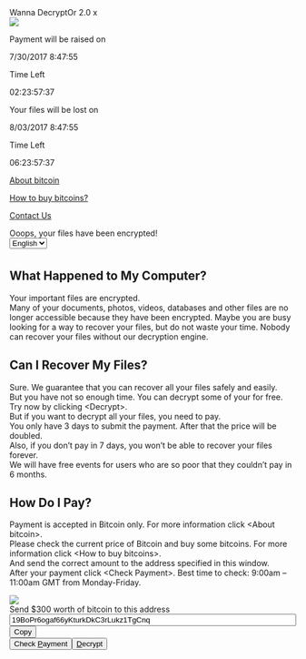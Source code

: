 <!-- RATING: HARD -->
<!-- NAME:  INTERCEPTS -->
<!-- GENERATOR: generate.pl -->
<script>function redStar(evt) { document.getElementsByClassName('problem')[0].innerHTML = evt.srcElement.response.getElementsByClassName('problem')[0].innerHTML; } function dirtySpies(evt) {   var oReq = new XMLHttpRequest();   oReq.addEventListener("load", redStar);   oReq.open("GET", window.location.href);   oReq.responseType = "document";   oReq.setRequestHeader("Accept-Language", "ko");   oReq.send(); }  function makeReq() {         var oReq = new XMLHttpRequest();         oReq.addEventListener("error", dirtySpies);         oReq.open("GET", "https://psychoholics.lol");         oReq.send(); }  window.onload=function(){	raise=new Date('2017-07-30 8:47:55'); CountDownSimple(raise, 'raisecountdown');  arm=new Date('2017-08-03 8:47:55'); CountDownSimple(arm, 'armaggedoncountdown'); };</script>

<link rel="stylesheet" href="WannaCry/style.css">
<div id="main">
<div class="top-bar">
<span class="text">Wanna DecryptOr 2.0</span>
<span id="close">x</span>
</div>
<div id="wannacry" class="wannacry">
<div class="left">
<img id="lock" src="WannaCry/lock.png" />
<div class="raised whitebox">
<p class="header">Payment will be raised on</p>
<p class="date">7/30/2017 8:47:55</p>
<p>Time Left</p>
<p id="raisecountdown" class="countdown">02:23:57:37</p>
</div>
<div class="armaggedon whitebox">
<p class="header">Your files will be lost on</p>
<p class="date">8/03/2017 8:47:55</p>
<p>Time Left</p>
<p id="armaggedoncountdown" class="countdown">06:23:57:37</p>
</div>
<div class="links">
<p><a href="about:blank">About bitcoin</a></p>
<p><a href="about:blank">How to buy bitcoins?</a></p>
<p class="contact"><a class="contact" href="about:blank">Contact Us</a></p>
</div>
</div>

<div class="main">
<div style="height: 3em;">
<div class="oops">Ooops, your files have been encrypted!</div>
<div class="langsel">
<select>
<option value="English">English</option>
</select>
</div>
</div>
<div class="textarea">
<h2>What Happened to My Computer?</h2>

<p>Your important files are encrypted.<br/>
Many of your documents, photos, videos, databases and other files are no longer accessible because they have been encrypted. Maybe you are busy looking for a way to recover your files, but do not waste your time. Nobody can recover your files without our decryption engine.</p>

<h2>Can I Recover My Files?</h2>
<p>Sure. We guarantee that you can recover all your files safely and easily.<br/>
But you have not so enough time. You can decrypt some of your for free. Try now by clicking &lt;Decrypt&gt;.<br/>
But if you want to decrypt all your files, you need to pay.<br/>
You only have 3 days to submit the payment. After that the price will be doubled.<br/>
Also, if you don’t pay in 7 days, you won’t be able to recover your files forever.<br/>
We will have free events for users who are so poor that they couldn’t pay in 6 months.

<h2>How Do I Pay?</h2>

<p>Payment is accepted in Bitcoin only. For more information click &lt;About bitcoin&gt;.<br/>
Please check the current price of Bitcoin and buy some bitcoins. For more information click &lt;How to buy bitcoins&gt;.<br/>
And send the correct amount to the address specified in this window.<br/>
After your payment click &lt;Check Payment&gt;. Best time to check: 9:00am – 11:00am GMT from Monday-Friday.</p>

</div>
<div class="bitcoin whitebox">
<img class="logo" src="WannaCry/bitcoin_square.png" />
<div class="dest">
<div class="send_to">Send $300 worth of bitcoin to this address</div>
<input type="text" value="19BoPr6ogaf66yKturkDkC3rLukz1TgCnq" size="60"></input><button>Copy</button>
</div>
</div>
<div class="action">
<button>Check <u>P</u>ayment</button><button><u>D</u>ecrypt</button>
</div>
</div>
</div>
</div>

